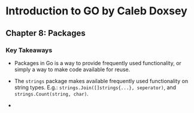 # Introduction to GO by Caleb Doxsey

## Chapter 8: Packages

### Key Takeaways
- Packages in Go is a way to provide frequently used functionality, or simply a way to make code available for reuse.

- The `strings` package makes available frequently used functionality on string types. E.g.: `strings.Join([]strings{...}, seperator)`, and `strings.Count(string, char)`.

-